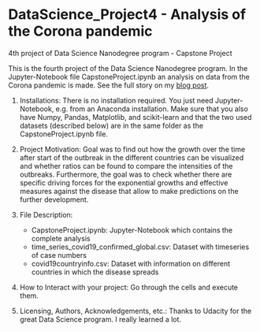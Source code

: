# DataScience_Project4 - Analysis of the Corona pandemic
4th project of Data Science Nanodegree program - Capstone Project

This is the fourth project of the Data Science Nanodegree program. In the Jupyter-Notebook file CapstoneProject.ipynb an analysis on data from the Corona pandemic is made. See the full story on my [blog post](https://mirods.github.io/project4.html).

1. Installations: There is no installation required. You just need Jupyter-Notebook, e.g. from an Anaconda installation. Make sure that you also have Numpy, Pandas, Matplotlib, and scikit-learn and that the two used datasets (described below) are in the same folder as the CapstoneProject.ipynb file.

2. Project Motivation: Goal was to find out how the growth over the time after start of the outbreak in the different countries can be visualized and whether ratios can be found to compare the intensities of the outbreaks. Furthermore, the goal was to check whether there are specific driving forces for the exponential growths and effective measures against the disease that allow to make predictions on the further development.

3. File Description:
   * CapstoneProject.ipynb: Jupyter-Notebook which contains the complete analysis
   * time_series_covid19_confirmed_global.csv: Dataset with timeseries of case numbers
   * covid19countryinfo.csv: Dataset with information on different countries in which the disease spreads

4. How to Interact with your project: Go through the cells and execute them.

5. Licensing, Authors, Acknowledgements, etc.: Thanks to Udacity for the great Data Science program. I really learned a lot.
